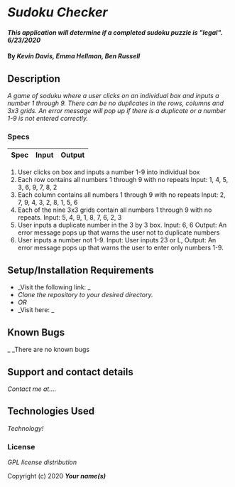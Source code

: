# _Sudoku Checker_

#### _This application will determine if a completed sudoku puzzle is "legal"._ _6/23/2020_

#### By _**Kevin Davis, Emma Hellman, Ben Russell**_

## Description

_A game of soduku where a user clicks on an individual box and inputs a number 1 through 9. There can be no duplicates in the rows, columns and 3x3 grids. An error message will pop up if there is a duplicate or a number 1-9 is not entered correctly._

### Specs
| Spec | Input | Output |
| :-------------     | :------------- | :------------- |
1. User clicks on box and inputs a number 1-9 into individual box 
2. Each row contains all numbers 1 through 9 with no repeats Input: 1, 4, 5, 3, 6, 9, 7, 8, 2 
3. Each column contains all numbers 1 through 9 with no repeats Input: 2, 7, 9, 4, 3, 2, 8, 1, 5, 6
4. Each of the nine 3x3 grids contain all numbers 1 through 9 with no repeats. Input: 5, 4, 9, 1, 8, 7, 6, 2, 3
5. User inputs a duplicate number in the 3 by 3 box. Input: 6, 6 Output: An error message pops up that warns the user not to duplicate numbers
6. User inputs a number not 1-9. Input: User inputs 23 or L, Output: An error message pops up that warns the user to enter only numbers 1-9. 



## Setup/Installation Requirements

* _Visit the following link: _
* _Clone the repository to your desired directory._
* _OR_
* _Visit here: _


## Known Bugs

_ _There are no known bugs

## Support and contact details

_Contact me at...._

## Technologies Used

_Technology!_

### License

*GPL license distribution*

Copyright (c) 2020 **_Your name(s)_**
